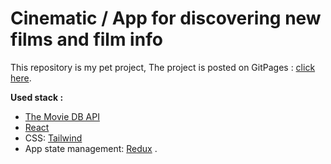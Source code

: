 # Cinematic / App for discovering new films and film info

This repository is my pet project, The project is posted on GitPages  : [click here](https://rubylnic.github.io/cinematic/).

**Used stack :** 
+	[The Movie DB API](https://developers.themoviedb.org/4/getting-started/authorization/)
+	[React](https://reactjs.org/)
 + CSS: [Tailwind](https://tailwindcss.com//) 
 + App state management:  [Redux](https://redux.js.org/) .


